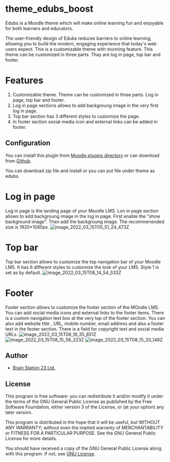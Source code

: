 # theme_edubs_boost
Edubs is a Moodle theme which will make online learning fun and enjoyable for both learners and educators.

The user-friendly design of Edubs reduces barriers to online learning, allowing you to build the modern, engaging experience that today's web users expect. This is a customizable theme with stunning feature. This theme can be customized in three parts. Thay are log in page, top bar and footer.

# Features
1. Customizable theme. Theme can be customized in three parts. Log in page, top bar and footer.
2. Log in page sections allows to add backgroung image in the very first log in page.
3. Top bar section has 3 different styles to customize the page.
4. In footer section social media icon and external links can be added in footer.

## Configuration

You can install this plugin from [Moodle plugins directory](https://moodle.org/plugins) or can download from [Github](https://github.com/eLearning-BS23/theme_edubs_boost).

You can download zip file and install or you can put file under theme as edubs.

# Log in page
Log in page is the landing page of your Moodle LMS. Lon in page section allows to add backgroung image in the log in page. First enable the "show background image". Then add the backgroung image. The recommenended size is 1920*1080px.
![image_2022_03_15T05_51_24_473Z](https://user-images.githubusercontent.com/97436713/158323213-a45ae023-e4de-4527-95b6-dd74efbf62a3.png)

# Top bar
Top bar section allows to customize the top navigation bar of your Moodle LMS. It has 6 different styles to customize the look of your LMS. Style 1 is set as by default.
![image_2022_03_15T08_14_54_533Z](https://user-images.githubusercontent.com/97436713/158335293-862cdea7-e359-46be-82ea-0caebaf12094.png)


# Footer
Footer section allows to customize the footer section of the MOodle LMS. You can add social media icons and external links to the footer items. 
There is a custom navigation text box at the very top of the footer section. You can also add website title , URL, mobile number, email address and also a footer text in the footer section. There is a field for copyright text and social media URLs.
![image_2022_03_15T08_16_35_851Z](https://user-images.githubusercontent.com/97436713/158335341-76d8fa4c-b3f3-4974-91e5-a61711aa03d0.png)
![image_2022_03_15T08_15_58_223Z](https://user-images.githubusercontent.com/97436713/158335384-1f4cac9b-548c-4444-ab08-344a95f30132.png)
![image_2022_03_15T08_15_20_146Z](https://user-images.githubusercontent.com/97436713/158335440-ca3afb15-9d58-4ac9-b1e7-b44d32fd081e.png)

## Author
- [Brain Station 23 Ltd.](https://brainstation-23.com)

## License
This program is free software: you can redistribute it and/or modify it under the terms of the GNU General Public License as published by the Free Software Foundation, either version 3 of the License, or (at your option) any later version.

This program is distributed in the hope that it will be useful, but WITHOUT ANY WARRANTY; without even the implied warranty of MERCHANTABILITY or FITNESS FOR A PARTICULAR PURPOSE. See the GNU General Public License for more details.

You should have received a copy of the GNU General Public License along with this program. If not, see [GNU License](http://www.gnu.org/licenses/).



